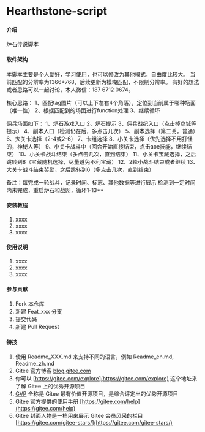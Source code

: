 # Hearthstone-script

#### 介绍
炉石传说脚本

#### 软件架构
本脚本主要是个人爱好，学习使用，也可以修改为其他模式，自由度比较大。
当前匹配的分辨率为1366*768，后续更新为模糊匹配，不限制分辨率。
有好的想法或者思路可以一起讨论，本人微信：187 6712 0674。

核心思路：
1、匹配tag图片（可以上下左右4个角落），定位到当前属于哪种场面（唯一性）
2、根据匹配到的场面进行function处理
3、继续循环

佣兵场面如下：
1、炉石游戏入口
2、炉石提示
3、佣兵战纪入口（点击掉商城等提示）
4、副本入口（检测仍在后，多点击几次）
5、副本选择（第二关，普通）
6、大关卡选择（2-4或2-6）
7、卡组选择
8、小关卡选择（优先选择不用打怪的，神秘人等）
9、小关卡战斗中（回合开始直接结束，点击aoe技能，继续结束）
10、小关卡战斗结束（多点击几次，直到结束）
11、小关卡宝藏选择，之后跳转到8（宝藏随机选择，尽量避免不利宝藏）
12、2轮小战斗结束或者继续
13、大关卡战斗结束奖励，之后跳转到6（多点击几次，直到结束）

备注：每完成一轮战斗，记录时间、标志、其他数据等进行展示
检测到一定时间内未完成，重启炉石和战网，循环1-13** 

#### 安装教程

1.  xxxx
2.  xxxx
3.  xxxx

#### 使用说明

1.  xxxx
2.  xxxx
3.  xxxx

#### 参与贡献

1.  Fork 本仓库
2.  新建 Feat_xxx 分支
3.  提交代码
4.  新建 Pull Request


#### 特技

1.  使用 Readme\_XXX.md 来支持不同的语言，例如 Readme\_en.md, Readme\_zh.md
2.  Gitee 官方博客 [blog.gitee.com](https://blog.gitee.com)
3.  你可以 [https://gitee.com/explore](https://gitee.com/explore) 这个地址来了解 Gitee 上的优秀开源项目
4.  [GVP](https://gitee.com/gvp) 全称是 Gitee 最有价值开源项目，是综合评定出的优秀开源项目
5.  Gitee 官方提供的使用手册 [https://gitee.com/help](https://gitee.com/help)
6.  Gitee 封面人物是一档用来展示 Gitee 会员风采的栏目 [https://gitee.com/gitee-stars/](https://gitee.com/gitee-stars/)

